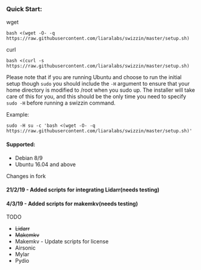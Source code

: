 
### Quick Start:

wget
```
bash <(wget -O- -q  https://raw.githubusercontent.com/liaralabs/swizzin/master/setup.sh)
```

curl
```
bash <(curl -s  https://raw.githubusercontent.com/liaralabs/swizzin/master/setup.sh)
```

Please note that if you are running Ubuntu and choose to run the initial setup though `sudo` you should include the `-H` argument to ensure that your home directory is modified to /root when you sudo up. The installer will take care of this for you, and this should be the only time you need to specify `sudo -H` before running a swizzin command.

Example:

```
sudo -H su -c 'bash <(wget -O- -q https://raw.githubusercontent.com/liaralabs/swizzin/master/setup.sh)'
```


#### Supported:
* Debian 8/9
* Ubuntu 16.04 and above

Changes in fork
#### 21/2/19 - Added scripts for integrating Lidarr(needs testing)
#### 4/3/19 - Added scripts for makemkv(needs testing)
TODO 
* ~~Lidarr~~
* ~~Makemkv~~
* Makemkv - Update scripts for license
* Airsonic
* Mylar
* Pydio
